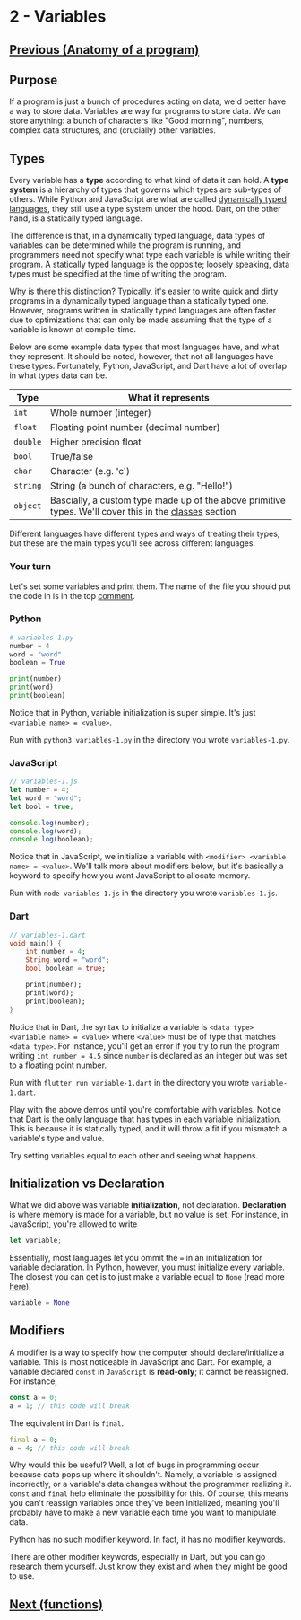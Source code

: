 
# 2 - Variables

## [Previous (Anatomy of a program)](./anatomy-of-a-program.md)

## Purpose

If a program is just a bunch of procedures acting on data, we'd better have a way to store data. Variables are way for programs to store data. We can store anything: a bunch of characters like "Good morning", numbers, complex data structures, and (crucially) other variables.

## Types

Every variable has a **type** according to what kind of data it can hold. A **type system** is a hierarchy of types that governs which types are sub-types of others. While Python and JavaScript are what are called [dynamically typed languages](https://en.wikipedia.org/wiki/Dynamic_programming_language), they still use a type system under the hood. Dart, on the other hand, is a statically typed language.

The difference is that, in a dynamically typed language, data types of variables can be determined while the program is running, and programmers need not specify what type each variable is while writing their program. A statically typed language is the opposite; loosely speaking, data types must be specified at the time of writing the program.

Why is there this distinction? Typically, it's easier to write quick and dirty programs in a dynamically typed language than a statically typed one. However, programs written in statically typed languages are often faster due to optimizations that can only be made assuming that the type of a variable is known at compile-time.

Below are some example data types that most languages have, and what they represent. It should be noted, however, that not all languages have these types. Fortunately, Python, JavaScript, and Dart have a lot of overlap in what types data can be.

| Type | What it represents |
| ----------- | ----------- |
| `int`      | Whole number (integer) |
| `float` | Floating point number (decimal number) |
| `double` | Higher precision float |
| `bool`   | True/false |
| `char` | Character (e.g. 'c') |
| `string` | String (a bunch of characters, e.g. "Hello!") |
| `object` | Bascially, a custom type made up of the above primitive types. We'll cover this in the [classes](./classes.md) section|

Different languages have different types and ways of treating their types, but these are the main types you'll see across different languages.

### Your turn

Let's set some variables and print them. The name of the file you should put the code in is in the top [comment](https://en.wikipedia.org/wiki/Comment_(computer_programming)).

### Python

```python
# variables-1.py
number = 4
word = "word"
boolean = True

print(number)
print(word)
print(boolean)
```

Notice that in Python, variable initialization is super simple. It's just `<variable name> = <value>`.

Run with `python3 variables-1.py` in the directory you wrote `variables-1.py`.

### JavaScript

```javascript
// variables-1.js
let number = 4;
let word = "word";
let bool = true;

console.log(number);
console.log(word);
console.log(boolean);
```

Notice that in JavaScript, we initialize a variable with `<modifier> <variable name> = <value>`. We'll talk more about modifiers below, but it's basically a keyword to specify how you want JavaScript to allocate memory.

Run with `node variables-1.js` in the directory you wrote `variables-1.js`.

### Dart

```dart
// variables-1.dart
void main() {
    int number = 4;
    String word = "word";
    bool boolean = true;

    print(number);
    print(word);
    print(boolean);
}
```

Notice that in Dart, the syntax to initialize a variable is `<data type> <variable name> = <value>` where `<value>` must be of type that matches `<data type>`. For instance, you'll get an error if you try to run the program writing `int number = 4.5` since `number` is declared as an integer but was set to a floating point number.

Run with `flutter run variable-1.dart` in the directory you wrote `variable-1.dart`.

Play with the above demos until you're comfortable with variables. Notice that Dart is the only language that has types in each variable initialization. This is because it is statically typed, and it will throw a fit if you mismatch a variable's type and value.

Try setting variables equal to each other and seeing what happens.

## Initialization vs Declaration

What we did above was variable **initialization**, not declaration. **Declaration** is where memory is made for a variable, but no value is set. For instance, in JavaScript, you're allowed to write

```JavaScript
let variable;
```

Essentially, most languages let you ommit the `=` in an initialization for variable declaration. In Python, however, you must initialize every variable. The closest you can get is to just make a variable equal to `None` (read more [here](https://realpython.com/null-in-python/)).

```Python
variable = None
```

## Modifiers

A modifier is a way to specify how the computer should declare/initialize a variable. This is most noticeable in JavaScript and Dart. For example, a variable declared `const` in `JavaScript` is **read-only**; it cannot be reassigned. For instance,

```JavaScript
const a = 0;
a = 1; // this code will break
```

The equivalent in Dart is `final`.

```dart
final a = 0;
a = 4; // this code will break
```

Why would this be useful? Well, a lot of bugs in programming occur because data pops up where it shouldn't. Namely, a variable is assigned incorrectly, or a variable's data changes without the programmer realizing it. `const` and `final` help eliminate the possibility for this. Of course, this means you can't reassign variables once they've been initialized, meaning you'll probably have to make a new variable each time you want to manipulate data.

Python has no such modifier keyword. In fact, it has no modifier keywords.

There are other modifier keywords, especially in Dart, but you can go research them yourself. Just know they exist and when they might be good to use.

## [Next (functions)](./functions.md)
